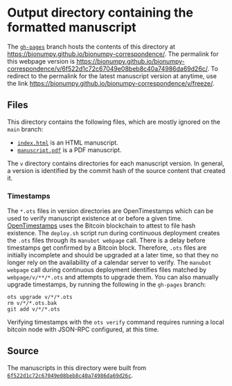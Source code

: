 # Output directory containing the formatted manuscript

The [`gh-pages`](https://github.com/bionumpy/bionumpy-correspondence/tree/gh-pages) branch hosts the contents of this directory at <https://bionumpy.github.io/bionumpy-correspondence/>.
The permalink for this webpage version is <https://bionumpy.github.io/bionumpy-correspondence/v/6f522d1c72c67049e08beb8c40a74986da69d26c/>.
To redirect to the permalink for the latest manuscript version at anytime, use the link <https://bionumpy.github.io/bionumpy-correspondence/v/freeze/>.

## Files

This directory contains the following files, which are mostly ignored on the `main` branch:

+ [`index.html`](index.html) is an HTML manuscript.
+ [`manuscript.pdf`](manuscript.pdf) is a PDF manuscript.

The `v` directory contains directories for each manuscript version.
In general, a version is identified by the commit hash of the source content that created it.

### Timestamps

The `*.ots` files in version directories are OpenTimestamps which can be used to verify manuscript existence at or before a given time.
[OpenTimestamps](https://opentimestamps.org/) uses the Bitcoin blockchain to attest to file hash existence.
The `deploy.sh` script run during continuous deployment creates the `.ots` files through its `manubot webpage` call.
There is a delay before timestamps get confirmed by a Bitcoin block.
Therefore, `.ots` files are initially incomplete and should be upgraded at a later time, so that they no longer rely on the availability of a calendar server to verify.
The `manubot webpage` call during continuous deployment identifies files matched by `webpage/v/**/*.ots` and attempts to upgrade them.
You can also manually upgrade timestamps, by running the following in the `gh-pages` branch:

```shell
ots upgrade v/*/*.ots
rm v/*/*.ots.bak
git add v/*/*.ots
```

Verifying timestamps with the `ots verify` command requires running a local bitcoin node with JSON-RPC configured, at this time.

## Source

The manuscripts in this directory were built from
[`6f522d1c72c67049e08beb8c40a74986da69d26c`](https://github.com/bionumpy/bionumpy-correspondence/commit/6f522d1c72c67049e08beb8c40a74986da69d26c).
